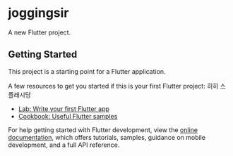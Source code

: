 # joggingsir

A new Flutter project.

## Getting Started

This project is a starting point for a Flutter application.

A few resources to get you started if this is your first Flutter project:
히히 스플래시당
- [Lab: Write your first Flutter app](https://docs.flutter.dev/get-started/codelab)
- [Cookbook: Useful Flutter samples](https://docs.flutter.dev/cookbook)

For help getting started with Flutter development, view the
[online documentation](https://docs.flutter.dev/), which offers tutorials,
samples, guidance on mobile development, and a full API reference.
